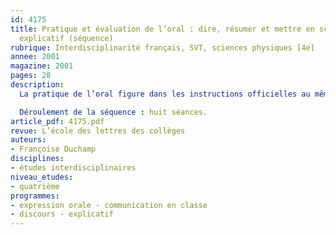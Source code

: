 ```yaml
---
id: 4175
title: Pratique et évaluation de l’oral : dire, résumer et mettre en scène le discours
  explicatif (séquence)
rubrique: Interdisciplinarité français, SVT, sciences physiques [4e] 
annee: 2001
magazine: 2001
pages: 28
description: 
  La pratique de l’oral figure dans les instructions officielles au même titre que les activités de lecture, d’écriture et d’étude de la langue. La nouveauté n’est pas dans la prise en compte de l’importance de l’échange oral pendant le cours de français, mais dans la volonté de donner à ce mode d’expression des objectifs clairement définis, en cohésion avec la progression d’ensemble du cycle. Dans cette perspective restent à établir les modalités de l’apprentissage : la question de la date – à quel moment d’une séquence consacrée à tel apprentissage doit-on insérer les exercices de pratique de l’oral ? –, celle de la durée – quelle extension attribuer à ce type d’activité ? –, enfin, et surtout, celle de l’évaluation mettent l’enseignant dans une situation tant didactique que pédagogique peu confortable. Cet article s’intéresse à la pratique de l’oral dans une séquence dont l’objectif principal est l’étude du discours explicatif, en prélude à l’étude du discours argumentatif. Les thèmes choisis permettent une approche pluridisciplinaire (sciences physiques / sciences de la vie et de la Terre / français). L’idée a été de mobiliser les élèves dans une recherche de l’énonciateur caché dans les textes explicatifs et de les inciter à prêter leur voix aux locuteurs absents. Les activités d’oral de cette séquence suivent une progression, mais rien n’empêche de n’exploiter que telle ou telle séance en fonction d’un cheminement différent.

  Déroulement de la séquence : huit séances.
article_pdf: 4175.pdf
revue: L’école des lettres des collèges
auteurs:
- Françoise Duchamp
disciplines:
- études interdisciplinaires
niveau_etudes:
- quatrième
programmes:
- expression orale - communication en classe
- discours - explicatif
---
```

